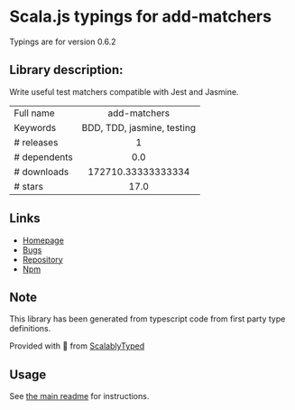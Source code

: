 
# Scala.js typings for add-matchers

Typings are for version 0.6.2

## Library description:
Write useful test matchers compatible with Jest and Jasmine.

|                    |                 |
| ------------------ | :-------------: |
| Full name          | add-matchers |
| Keywords           | BDD, TDD, jasmine, testing |
| # releases         | 1 |
| # dependents       | 0.0 |
| # downloads        | 172710.33333333334 |
| # stars            | 17.0 |

## Links
- [Homepage](https://github.com/JamieMason/add-matchers)
- [Bugs](https://github.com/JamieMason/add-matchers/issues)
- [Repository](https://github.com/JamieMason/add-matchers)
- [Npm](https://www.npmjs.com/package/add-matchers)
    


## Note
This library has been generated from typescript code from first party type definitions.

Provided with :purple_heart: from [ScalablyTyped](https://github.com/oyvindberg/ScalablyTyped)

## Usage
See [the main readme](../../readme.md) for instructions.


